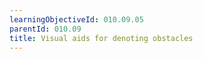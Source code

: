 ```yaml
---
learningObjectiveId: 010.09.05
parentId: 010.09
title: Visual aids for denoting obstacles
---
```



